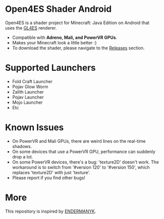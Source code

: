 # Open4ES Shader Android
Open4ES is a shader project for Minecraft: Java Edition on Android that uses the [GL4ES](https://github.com/PojavLauncherTeam/gl4es-114-extra) renderer.

- Compatible with **Adreno, Mali, and PowerVR GPUs**.
- Makes your Minecraft look a little better :)
- To download the shader, please navigate to the [Releases](https://github.com/AnikyMX/Open4ES-Shader-Android/releases) section.

# Supported Launchers
- Fold Craft Launcher
- Pojav Glow Worm
- Zalith Launcher
- Pojav Launcher
- Mojo Launcher
- Etc

# Known Issues
- On PowerVR and Mali GPUs, there are weird lines on the real-time shadows.
- On some devices that use a PowerVR GPU, performance can suddenly drop a lot.
- On some PowerVR devices, there's a bug: 'texture2D' doesn't work. The workaround is to switch from '#version 120' to '#version 150', which replaces 'texture2D' with just 'texture'.
- Please report if you find other bugs!

# More
This repository is inspired by [ENDERMANYK](https://github.com/Open4Es/Open4Es-Shader-Android).

